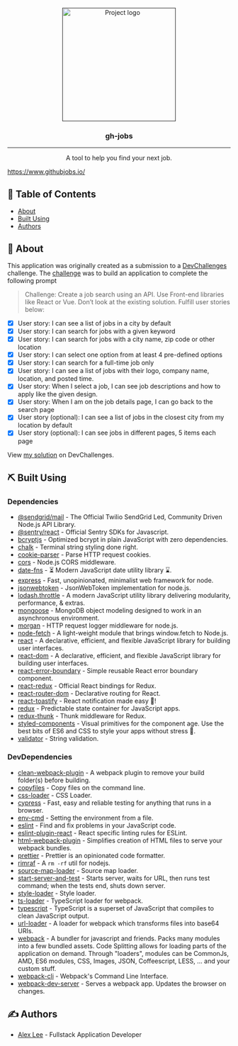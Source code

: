 <p align="center">
  <a href="" rel="noopener">
 <img width=256px height=256px src="https://svgshare.com/i/MzP.svg" alt="Project logo"></a>
</p>

<h3 align="center">gh-jobs</h3>

---

<p align="center">A tool to help you find your next job.</b>
    <br> 
</p>

https://www.githubjobs.io/

## 📝 Table of Contents

- [About](#about)
- [Built Using](#built_using)
- [Authors](#authors)

## 📝 About <a name = "about"></a>

This application was originally created as a submission to a [DevChallenges](https://devchallenges.io/challenges) challenge. The [challenge](https://devchallenges.io/challenges/TtUjDt19eIHxNQ4n5jps) was to build an application to complete the following prompt

> Challenge: Create a job search using an API. Use Front-end libraries like React or Vue. Don’t look at the existing solution. Fulfill user stories below:

- [x] User story: I can see a list of jobs in a city by default
- [x] User story: I can search for jobs with a given keyword
- [x] User story: I can search for jobs with a city name, zip code or other location
- [x] User story: I can select one option from at least 4 pre-defined options
- [x] User story: I can search for a full-time job only
- [x] User story: I can see a list of jobs with their logo, company name, location, and posted time.
- [x] User story: When I select a job, I can see job descriptions and how to apply like the given design.
- [x] User story: When I am on the job details page, I can go back to the search page
- [x] User story (optional): I can see a list of jobs in the closest city from my location by default
- [x] User story (optional): I can see jobs in different pages, 5 items each page

View [my solution](https://devchallenges.io/solutions/Lwb0aAViU0LzUKL6kscT) on DevChallenges.

## ⛏️ Built Using <a name = "built_using"></a>

### Dependencies

- [@sendgrid/mail](https://github.com/sendgrid/sendgrid-nodejs) - The Official Twilio SendGrid Led, Community Driven Node.js API Library.
- [@sentry/react](https://sentry.io/) - Official Sentry SDKs for Javascript.
- [bcryptjs](https://github.com/dcodeIO/bcrypt.js) - Optimized bcrypt in plain JavaScript with zero dependencies.
- [chalk](https://github.com/chalk/chalk) - Terminal string styling done right.
- [cookie-parser](https://github.com/expressjs/cookie-parser) - Parse HTTP request cookies.
- [cors](https://github.com/expressjs/cors) - Node.js CORS middleware.
- [date-fns](https://date-fns.org/) - ⏳ Modern JavaScript date utility library ⌛.
- [express](https://expressjs.com/) - Fast, unopinionated, minimalist web framework for node.
- [jsonwebtoken](https://github.com/auth0/node-jsonwebtoken) - JsonWebToken implementation for node.js.
- [lodash.throttle](https://lodash.com/) - A modern JavaScript utility library delivering modularity, performance, & extras.
- [mongoose](https://mongoosejs.com/) - MongoDB object modeling designed to work in an asynchronous environment.
- [morgan](https://github.com/expressjs/morgan) - HTTP request logger middleware for node.js.
- [node-fetch](https://github.com/node-fetch/node-fetch) - A light-weight module that brings window.fetch to Node.js.
- [react](https://reactjs.org/) - A declarative, efficient, and flexible JavaScript library for building user interfaces.
- [react-dom](https://www.npmjs.com/package/react-dom) - A declarative, efficient, and flexible JavaScript library for building user interfaces.
- [react-error-boundary](https://github.com/bvaughn/react-error-boundary) - Simple reusable React error boundary component.
- [react-redux](https://react-redux.js.org/) - Official React bindings for Redux.
- [react-router-dom](https://reactrouter.com/) - Declarative routing for React.
- [react-toastify](https://fkhadra.github.io/react-toastify/) - React notification made easy 🚀!
- [redux](https://redux.js.org/) - Predictable state container for JavaScript apps.
- [redux-thunk](https://github.com/reduxjs/redux-thunk) - Thunk middleware for Redux.
- [styled-components](https://styled-components.com/) - Visual primitives for the component age. Use the best bits of ES6 and CSS to style your apps without stress 💅.
- [validator](https://github.com/validatorjs/validator.js) - String validation.

### DevDependencies

- [clean-webpack-plugin](https://github.com/johnagan/clean-webpack-plugin) - A webpack plugin to remove your build folder(s) before building.
- [copyfiles](https://github.com/calvinmetcalf/copyfiles) - Copy files on the command line.
- [css-loader](https://github.com/webpack-contrib/css-loader) - CSS Loader.
- [cypress](https://www.cypress.io/) - Fast, easy and reliable testing for anything that runs in a browser.
- [env-cmd](https://github.com/toddbluhm/env-cmd) - Setting the environment from a file.
- [eslint](https://eslint.org/) - Find and fix problems in your JavaScript code.
- [eslint-plugin-react](https://github.com/yannickcr/eslint-plugin-react) - React specific linting rules for ESLint.
- [html-webpack-plugin](https://github.com/jantimon/html-webpack-plugin) - Simplifies creation of HTML files to serve your webpack bundles.
- [prettier](https://prettier.io/) - Prettier is an opinionated code formatter.
- [rimraf](https://github.com/isaacs/rimraf) - A `rm -rf` util for nodejs.
- [source-map-loader](https://webpack.js.org/loaders/source-map-loader/) - Source map loader.
- [start-server-and-test](https://github.com/bahmutov/start-server-and-test) - Starts server, waits for URL, then runs test command; when the tests end, shuts down server.
- [style-loader](https://github.com/webpack-contrib/style-loader) - Style loader.
- [ts-loader](https://github.com/TypeStrong/ts-loader) - TypeScript loader for webpack.
- [typescript](https://www.typescriptlang.org/) - TypeScript is a superset of JavaScript that compiles to clean JavaScript output.
- [url-loader](https://webpack.js.org/loaders/url-loader/) - A loader for webpack which transforms files into base64 URIs.
- [webpack](https://webpack.js.org/) - A bundler for javascript and friends. Packs many modules into a few bundled assets. Code Splitting allows for loading parts of the application on demand. Through "loaders", modules can be CommonJs, AMD, ES6 modules, CSS, Images, JSON, Coffeescript, LESS, ... and your custom stuff.
- [webpack-cli](https://webpack.js.org/api/cli/) - Webpack's Command Line Interface.
- [webpack-dev-server](https://webpack.js.org/configuration/dev-server/) - Serves a webpack app. Updates the browser on changes.

## ✍️ Authors <a name = "authors"></a>

- [Alex Lee](https://alexlee.dev/) - Fullstack Application Developer
